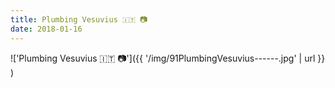 ```yaml
---
title: Plumbing Vesuvius 🇮🇹 📷
date: 2018-01-16
---
```


!['Plumbing Vesuvius 🇮🇹 📷']({{ '/img/91PlumbingVesuvius------.jpg' | url }} )
<br>
